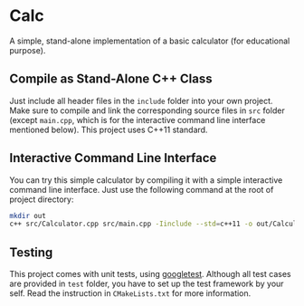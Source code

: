 # Calc
A simple, stand-alone implementation of a basic calculator (for educational purpose).

## Compile as Stand-Alone C++ Class
Just include all header files in the `include` folder into your own project. Make sure to compile and link the 
corresponding source files in `src` folder (except `main.cpp`, which is for the interactive command line interface 
mentioned below). This project uses C++11 standard.

## Interactive Command Line Interface
You can try this simple calculator by compiling it with a simple interactive command line interface. Just use the 
following command at the root of project directory:
```bash
mkdir out
c++ src/Calculator.cpp src/main.cpp -Iinclude --std=c++11 -o out/Calculator
```

## Testing
This project comes with unit tests, using [googletest](https://github.com/google/googletest). Although all test cases 
are provided in `test` folder, you have to set up the test framework by your self. Read the instruction in 
`CMakeLists.txt` for more information.
